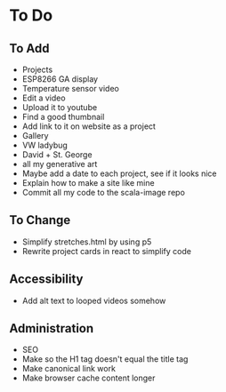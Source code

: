 # To Do

## To Add
 - Projects
  - ESP8266 GA display
  - Temperature sensor video
   - Edit a video
   - Upload it to youtube
   - Find a good thumbnail
   - Add link to it on website as a project
 - Gallery
  - VW ladybug
  - David + St. George
  - all my generative art
 - Maybe add a date to each project, see if it looks nice
 - Explain how to make a site like mine
 - Commit all my code to the scala-image repo

## To Change
 - Simplify stretches.html by using p5
 - Rewrite project cards in react to simplify code

## Accessibility
 - Add alt text to looped videos somehow

## Administration
 - SEO
  - Make so the H1 tag doesn't equal the title tag
  - Make canonical link work
  - Make browser cache content longer

